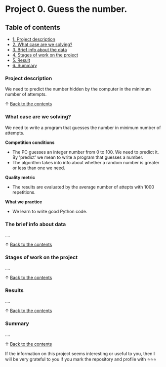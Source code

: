 # Project 0. Guess the number.

## Table of contents
* [1. Project description](.README.md#Project-description)
* [2. What case are we solving?](.README.md#What-case-are-we-solving)
* [3. Brief info about the data](.README.md#Brief-info-about-the-data)
* [4. Stages of work on the project](.README.md#Stages-of-work-on-the-project)
* [5. Result](.README.md#Result)
* [6. Summary](.README.md#Summary)

### Project description
We need to predict the number hidden by the computer in the minimum number of attempts.

↑ [Back to the contents](.README.md#Table-of-contents)


### What case are we solving?
We need to write a program that guesses the number in minimum number of attempts.

**Competition conditions**
- The PC guesses an integer number from 0 to 100. We need to predict it. By 'predict' we mean to write a program that guesses a number.
- The algorithm takes into info about whether a random number is greater or less than one we need.

**Quality metric**
- The results are evaluated by the average number of attepts with 1000 repetitions.

**What we practice**
- We learn to write good Python code.

### The brief info about data
....

↑ [Back to the contents](.README.md#Table-of-contents)


### Stages of work on the project
....

↑ [Back to the contents](.README.md#Table-of-contents)


### Results
....

↑ [Back to the contents](.README.md#Table-of-contents)


### Summary
....

↑ [Back to the contents](.README.md#Table-of-contents)



If the information on this project seems interesting or useful to you, then I will be very grateful to you if you mark the repository and profile with  ⭐️⭐️⭐️